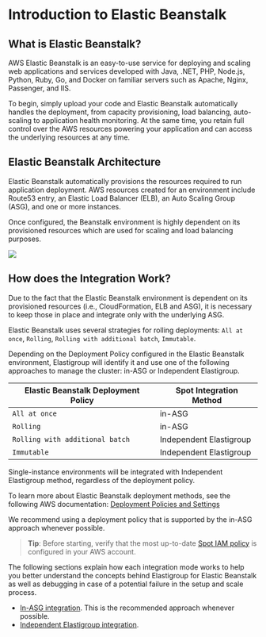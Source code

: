 # Introduction to Elastic Beanstalk

## What is Elastic Beanstalk?

AWS Elastic Beanstalk is an easy-to-use service for deploying and scaling web applications and services developed with Java, .NET, PHP, Node.js, Python, Ruby, Go, and Docker on familiar servers such as Apache, Nginx, Passenger, and IIS.

To begin, simply upload your code and Elastic Beanstalk automatically handles the deployment, from capacity provisioning, load balancing, auto-scaling to application health monitoring. At the same time, you retain full control over the AWS resources powering your application and can access the underlying resources at any time.

## Elastic Beanstalk Architecture

Elastic Beanstalk automatically provisions the resources required to run application deployment. AWS resources created for an environment include Route53 entry, an Elastic Load Balancer (ELB), an Auto Scaling Group (ASG), and one or more instances.

Once configured, the Beanstalk environment is highly dependent on its provisioned resources which are used for scaling and load balancing purposes.

<img src="/elastigroup/_media/elastic-beanstalkREADME_1.png" />

## How does the Integration Work?

Due to the fact that the Elastic Beanstalk environment is dependent on its provisioned resources (i.e., CloudFormation, ELB and ASG), it is necessary to keep those in place and integrate only with the underlying ASG.

Elastic Beanstalk uses several strategies for rolling deployments: `All at once`, `Rolling`, `Rolling with additional batch`, `Immutable`.

Depending on the Deployment Policy configured in the Elastic Beanstalk environment, Elastigroup will identify it and use one of the following approaches to manage the cluster: in-ASG or Independent Elastigroup.

| **Elastic Beanstalk Deployment Policy** | **Spot Integration Method** |
| --------------------------------------- | --------------------------- |
| `All at once`                           | in-ASG                      |
| `Rolling`                               | in-ASG                      |
| `Rolling with additional batch`         | Independent Elastigroup     |
| `Immutable`                             | Independent Elastigroup     |

Single-instance environments will be integrated with Independent Elastigroup method, regardless of the deployment policy.

To learn more about Elastic Beanstalk deployment methods, see the following AWS documentation: [Deployment Policies and Settings](https://docs.aws.amazon.com/elasticbeanstalk/latest/dg/using-features.rolling-version-deploy.html)

We recommend using a deployment policy that is supported by the in-ASG approach whenever possible.

> **Tip**: Before starting, verify that the most up-to-date [Spot IAM policy](administration/api/spot-policy-in-aws) is configured in your AWS account.

The following sections explain how each integration mode works to help you better understand the concepts behind Elastigroup for Elastic Beanstalk as well as debugging in case of a potential failure in the setup and scale process.

- [In-ASG integration](elastigroup/tools-integrations/elastic-beanstalk/in-asg). This is the recommended approach whenever possible.
- [Independent Elastigroup integration](elastigroup/tools-integrations/elastic-beanstalk/independent-elastigroup-integration).
